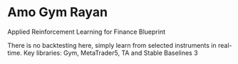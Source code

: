 # Amo Gym Rayan
Applied Reinforcement Learning for Finance Blueprint

There is no backtesting here, simply learn from selected instruments in real-time.
Key libraries: Gym, MetaTrader5, TA and Stable Baselines 3 
